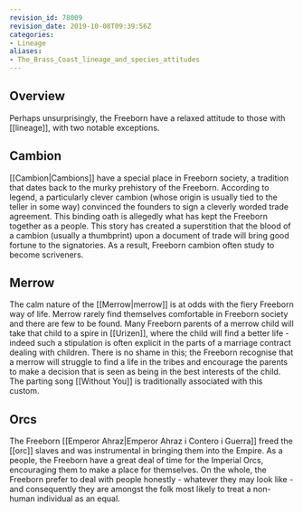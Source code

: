 ```yaml
---
revision_id: 78009
revision_date: 2019-10-08T09:39:56Z
categories:
- Lineage
aliases:
- The_Brass_Coast_lineage_and_species_attitudes
---
```



## Overview
Perhaps unsurprisingly, the Freeborn have a relaxed attitude to those with [[lineage]], with two notable exceptions.
## Cambion
[[Cambion|Cambions]] have a special place in Freeborn society, a tradition that dates back to the murky prehistory of the Freeborn. According to legend, a particularly clever cambion (whose origin is usually tied to the teller in some way) convinced the founders to sign a cleverly worded trade agreement. This binding oath is allegedly what has kept the Freeborn together as a people. This story has created a superstition that the blood of a cambion (usually a thumbprint) upon a document of trade will bring good fortune to the signatories. As a result, Freeborn cambion often study to become scriveners.
## Merrow
The calm nature of the [[Merrow|merrow]] is at odds with the fiery Freeborn way of life. Merrow rarely find themselves comfortable in Freeborn society and there are few to be found. Many Freeborn parents of a merrow child will take that child to a spire in [[Urizen]], where the child will find a better life - indeed such a stipulation is often explicit in the parts of a marriage contract dealing with children. There is no shame in this; the Freeborn recognise that a merrow will struggle to find a life in the tribes and encourage the parents to make a decision that is seen as being in the best interests of the child. The parting song [[Without You]] is traditionally associated with this custom.
## Orcs
The Freeborn [[Emperor Ahraz|Emperor Ahraz i Contero i Guerra]] freed the [[orc]] slaves and was instrumental in bringing them into the Empire. As a people, the Freeborn have a great deal of time for the Imperial Orcs, encouraging them to make a place for themselves. On the whole, the Freeborn prefer to deal with people honestly - whatever they may look like - and consequently they are amongst the folk most likely to treat a non-human individual as an equal.


